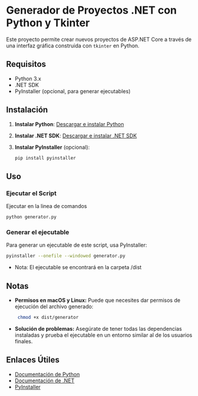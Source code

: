 # Generador de Proyectos .NET con Python y Tkinter

Este proyecto permite crear nuevos proyectos de ASP.NET Core a través de una interfaz gráfica construida con `tkinter` en Python.

## Requisitos

- Python 3.x
- .NET SDK
- PyInstaller (opcional, para generar ejecutables)

## Instalación

1. **Instalar Python**: [Descargar e instalar Python](https://www.python.org/downloads/)
2. **Instalar .NET SDK**: [Descargar e instalar .NET SDK](https://dotnet.microsoft.com/download)
3. **Instalar PyInstaller** (opcional):

    ```sh
    pip install pyinstaller
    ```

## Uso

### Ejecutar el Script
Ejecutar en la linea de comandos 
```sh
python generator.py
```

### Generar el ejecutable
Para generar un ejecutable de este script, usa PyInstaller:
```sh
pyinstaller --onefile --windowed generator.py
```
* Nota: El ejecutable se encontrará en la carpeta /dist

## Notas
 - **Permisos en macOS y Linux:** Puede que necesites dar permisos de ejecución del archivo generado:
   ```sh
    chmod +x dist/generator
   ```
- **Solución de problemas:** Asegúrate de tener todas las dependencias instaladas y prueba el ejecutable en un entorno similar al de los usuarios finales.

## Enlaces Útiles

- [Documentación de Python](https://docs.python.org/3/)
- [Documentación de .NET](https://docs.microsoft.com/dotnet/)
- [PyInstaller](https://pyinstaller.org/)
